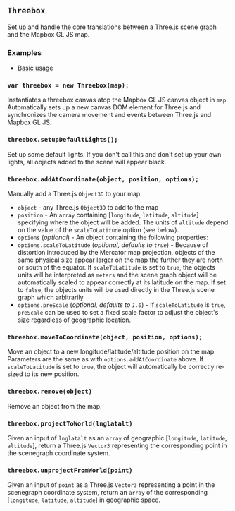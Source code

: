 ## `Threebox`

Set up and handle the core translations between a Three.js scene graph and the Mapbox GL JS map.

### Examples

- [Basic usage](../examples/basic.html)

### `var threebox = new Threebox(map);`

Instantiates a threebox canvas atop the Mapbox GL JS canvas object in `map`. Automatically sets up a new canvas DOM element for Three.js and synchronizes the camera movement and events between Three.js and Mapbox GL JS.

### `threebox.setupDefaultLights();`

Set up some default lights. If you don't call this and don't set up your own lights, all objects added to the scene will appear black.


### `threebox.addAtCoordinate(object, position, options);`

Manually add a Three.js `Object3D` to your map.

- `object` - any Three.js `Object3D` to add to the map
- `position` - An `array` containing [`longitude`, `latitude`, `altitude`] specifying where the object will be added. The units of `altitude` depend on the value of the `scaleToLatitude` option (see below).
- `options` (_optional_) - An object containing the following properties:
- `options.scaleToLatitude` (_optional, defaults to `true`_) - Because of distortion introduced by the Mercator map projection, objects of the same physical size appear larger on the map the further they are north or south of the equator. If `scaleToLatitude` is set to `true`, the objects units will be interpreted as `meters` and the scene graph object will be automatically scaled to appear correctly at its latitude on the map. If set to `false`, the objects units will be used directly in the Three.js scene graph which arbitrarily
- `options.preScale` (_optional, defaults to `1.0`_) - If `scaleToLatitude` is `true`, `preScale` can be used to set a fixed scale factor to adjust the object's size regardless of geographic location.

### `threebox.moveToCoordinate(object, position, options);`

Move an object to a new longitude/latitude/altitude position on the map. Parameters are the same as with `options.addAtCoordinate` above. If `scaleToLatitude` is set to `true`, the object will automatically be correctly re-sized to its new position.

### `threebox.remove(object)`

Remove an object from the map.

### `threebox.projectToWorld(lnglatalt)`

Given an input of `lnglatalt` as an `array` of geographic [`longitude`, `latitude`, `altitude`], return a Three.js `Vector3` representing the corresponding point in the scenegraph coordinate system.

### `threebox.unprojectFromWorld(point)`

Given an input of `point` as a Three.js `Vector3` representing a point in the scenegraph coordinate system, return an `array` of the corresponding [`longitude`, `latitude`, `altitude`] in geographic space.
